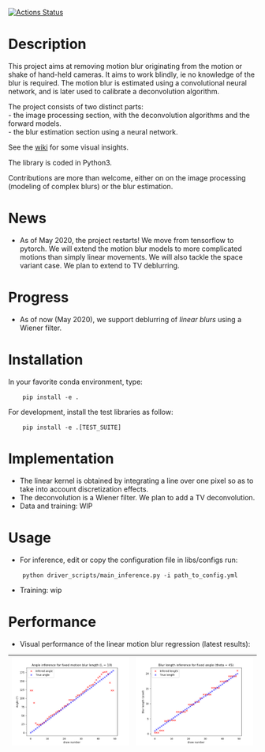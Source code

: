 [![Actions Status](https://github.com/luczeng/MotionBlur/workflows/Python%20package/badge.svg)](https://github.com/luczeng/MotionBlur/actions)

# Description
This project aims at removing motion blur originating from the motion or shake of hand-held cameras. It aims to work blindly, ie no knowledge of the blur is required. The motion blur is estimated using a convolutional neural network, and is later used to calibrate a deconvolution algorithm.  

The project consists of two distinct parts:    
	- the image processing section, with the deconvolution algorithms and the forward models.  
	- the blur estimation section using a neural network.  

See the [wiki](https://github.com/luczeng/MotionBlur/wiki) for some visual insights.  

The library is coded in Python3.

Contributions are more than welcome, either on on the image processing (modeling of complex blurs) or the blur estimation.

# News
- As of May 2020, the project restarts! We move from tensorflow to pytorch. We will extend the motion blur models to more complicated motions than simply linear movements. We will also tackle the space variant case. We plan to extend to TV deblurring. 

# Progress
- As of now (May 2020), we support deblurring of *linear blurs* using a Wiener filter.

# Installation
In your favorite conda environment, type:  
  
~~~
    pip install -e .
~~~

For development, install the test libraries as follow:

~~~
    pip install -e .[TEST_SUITE]
~~~

# Implementation
- The linear kernel is obtained by integrating a line over one pixel so as to take into account discretization effects.
- The deconvolution is a Wiener filter. We plan to add a TV deconvolution.
- Data and training:  WIP

# Usage
- For inference, edit or copy the configuration file in libs/configs run:  
 
```
    python driver_scripts/main_inference.py -i path_to_config.yml
```
- Training: wip

# Performance
- Visual performance of the linear motion blur regression (latest results):

|![alt text](imgs/linear_motion_blur_perfomance_theta.png)             |![alt text](imgs/linear_motion_blur_perfomance_length.png) 
| ------------- |:-------------:|




